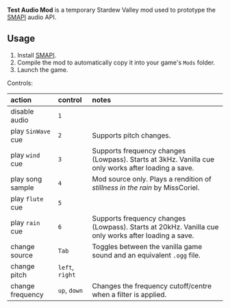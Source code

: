**Test Audio Mod** is a temporary Stardew Valley mod used to prototype the [SMAPI](https://smapi.io/)
audio API.

## Usage
1. Install [SMAPI](https://smapi.io/).
2. Compile the mod to automatically copy it into your game's `Mods` folder.
3. Launch the game.

Controls:

action             | control         | notes
:----------------- | :-------------- | :----
disable audio      | `1`             |
play `SinWave` cue | `2`             | Supports pitch changes.
play `wind` cue    | `3`             | Supports frequency changes (Lowpass). Starts at 3kHz. Vanilla cue only works after loading a save.
play song sample   | `4`             | Mod source only. Plays a rendition of _stillness in the rain_ by MissCoriel.
play `flute` cue   | `5`             |
play `rain` cue    | `6`             | Supports frequency changes (Lowpass). Starts at 20kHz. Vanilla cue only works after loading a save.
change source      | `Tab`           | Toggles between the vanilla game sound and an equivalent `.ogg` file.
change pitch       | `left`, `right` |
change frequency   | `up`, `down`    | Changes the frequency cutoff/centre when a filter is applied.
